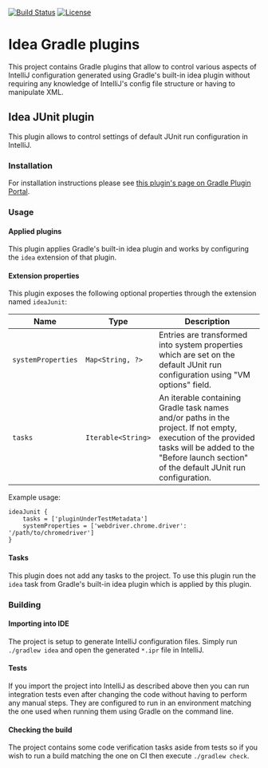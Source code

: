 [![Build Status](https://snap-ci.com/energizedwork/idea-gradle-plugins/branch/master/build_image)](https://snap-ci.com/energizedwork/idea-gradle-plugins/branch/master)
[![License](https://img.shields.io/badge/license-ASL2-blue.svg)](https://www.apache.org/licenses/LICENSE-2.0)

# Idea Gradle plugins

This project contains Gradle plugins that allow to control various aspects of IntelliJ configuration generated using Gradle's built-in idea plugin without requiring any knowledge of IntelliJ's config file structure or having to manipulate XML.

## Idea JUnit plugin

This plugin allows to control settings of default JUnit run configuration in IntelliJ.

### Installation

For installation instructions please see [this plugin's page on Gradle Plugin Portal](https://plugins.gradle.org/plugin/com.energizedwork.idea-junit).

### Usage

#### Applied plugins

This plugin applies Gradle's built-in idea plugin and works by configuring the `idea` extension of that plugin.

#### Extension properties

This plugin exposes the following optional properties through the extension named `ideaJunit`:

| Name | Type | Description |
| --- | --- | --- |
| `systemProperties` | `Map<String, ?>` | Entries are transformed into system properties which are set on the default JUnit run configuration using "VM options" field. |
| `tasks` | `Iterable<String>` | An iterable containing Gradle task names and/or paths in the project. If not empty, execution of the provided tasks will be added to the "Before launch section" of the default JUnit run configuration. |

Example usage:

    ideaJunit {
        tasks = ['pluginUnderTestMetadata']
        systemProperties = ['webdriver.chrome.driver': '/path/to/chromedriver']
    }

#### Tasks

This plugin does not add any tasks to the project.
To use this plugin run the `idea` task from Gradle's built-in idea plugin which is applied by this plugin.

### Building

#### Importing into IDE

The project is setup to generate IntelliJ configuration files.
Simply run `./gradlew idea` and open the generated `*.ipr` file in IntelliJ.

#### Tests

If you import the project into IntelliJ as described above then you can run integration tests even after changing the code without having to perform any manual steps.
They are configured to run in an environment matching the one used when running them using Gradle on the command line.

#### Checking the build

The project contains some code verification tasks aside from tests so if you wish to run a build matching the one on CI then execute `./gradlew check`. 
